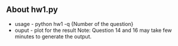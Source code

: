 ## About hw1.py
* usage - python hw1 -q {Number of the question}
* ouput - plot for the result
Note: Question 14 and 16 may take few minutes to generate the output.